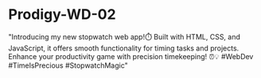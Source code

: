 # Prodigy-WD-02
"Introducing my new stopwatch web app!⏱️ Built with HTML, CSS, and JavaScript, it offers smooth functionality for timing tasks and projects. Enhance your productivity game with precision timekeeping! ⏰💡 #WebDev #TimeIsPrecious #StopwatchMagic" 
